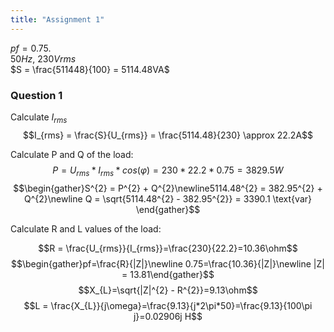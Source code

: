 ```yaml
---
title: "Assignment 1"
---
```


$pf = 0.75$.<br>
$50Hz$, $230Vrms$<br>
$S = \frac{511448}{100} = 5114.48VA$

### <span class="highlight-blue">Question 1</span>
Calculate $I_{rms}$
$$I_{rms} = \frac{S}{U_{rms}} = \frac{5114.48}{230} \approx 22.2A$$

Calculate P and Q of the load:
$$P = U_{rms} * I_{rms} * cos(\varphi) = 230 * 22.2 * 0.75 = 3829.5W$$
$$\begin{gather}S^{2} = P^{2} + Q^{2}\newline5114.48^{2} = 382.95^{2} + Q^{2}\newline Q = \sqrt{5114.48^{2} - 382.95^{2}} = 3390.1 \text{var} \end{gather}$$


Calculate R and L values of the load:

$$R = \frac{U_{rms}}{I_{rms}}=\frac{230}{22.2}=10.36\ohm$$
$$\begin{gather}pf=\frac{R}{|Z|}\newline 0.75=\frac{10.36}{|Z|}\newline |Z| = 13.81\end{gather}$$
$$X_{L}=\sqrt{|Z|^{2} - R^{2}}=9.13\ohm$$
$$L = \frac{X_{L}}{j\omega}=\frac{9.13}{j*2\pi*50}=\frac{9.13}{100\pi j}=0.02906j H$$